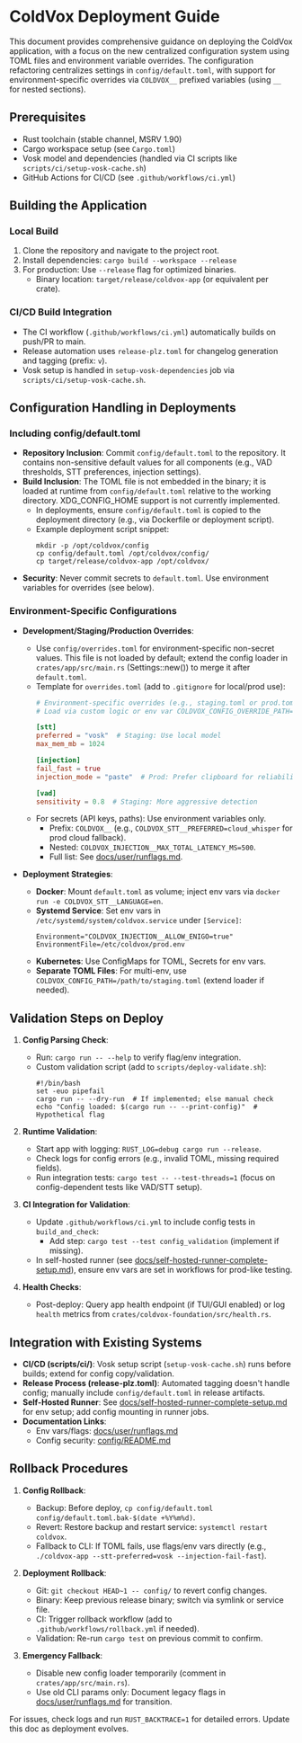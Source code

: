 # ColdVox Deployment Guide

This document provides comprehensive guidance on deploying the ColdVox application, with a focus on the new centralized configuration system using TOML files and environment variable overrides. The configuration refactoring centralizes settings in `config/default.toml`, with support for environment-specific overrides via `COLDVOX__` prefixed variables (using `__` for nested sections).

## Prerequisites

- Rust toolchain (stable channel, MSRV 1.90)
- Cargo workspace setup (see `Cargo.toml`)
- Vosk model and dependencies (handled via CI scripts like `scripts/ci/setup-vosk-cache.sh`)
- GitHub Actions for CI/CD (see `.github/workflows/ci.yml`)

## Building the Application

### Local Build
1. Clone the repository and navigate to the project root.
2. Install dependencies: `cargo build --workspace --release`
3. For production: Use `--release` flag for optimized binaries.
   - Binary location: `target/release/coldvox-app` (or equivalent per crate).

### CI/CD Build Integration
- The CI workflow (`.github/workflows/ci.yml`) automatically builds on push/PR to main.
- Release automation uses `release-plz.toml` for changelog generation and tagging (prefix: `v`).
- Vosk setup is handled in `setup-vosk-dependencies` job via `scripts/ci/setup-vosk-cache.sh`.

## Configuration Handling in Deployments

### Including config/default.toml
- **Repository Inclusion**: Commit `config/default.toml` to the repository. It contains non-sensitive default values for all components (e.g., VAD thresholds, STT preferences, injection settings).
- **Build Inclusion**: The TOML file is not embedded in the binary; it is loaded at runtime from `config/default.toml` relative to the working directory. XDG_CONFIG_HOME support is not currently implemented.
  - In deployments, ensure `config/default.toml` is copied to the deployment directory (e.g., via Dockerfile or deployment script).
  - Example deployment script snippet:
    ```
    mkdir -p /opt/coldvox/config
    cp config/default.toml /opt/coldvox/config/
    cp target/release/coldvox-app /opt/coldvox/
    ```
- **Security**: Never commit secrets to `default.toml`. Use environment variables for overrides (see below).

### Environment-Specific Configurations
- **Development/Staging/Production Overrides**:
  - Use `config/overrides.toml` for environment-specific non-secret values. This file is not loaded by default; extend the config loader in `crates/app/src/main.rs` (Settings::new()) to merge it after `default.toml`.
  - Template for `overrides.toml` (add to `.gitignore` for local/prod use):
    ```toml
    # Environment-specific overrides (e.g., staging.toml or prod.toml)
    # Load via custom logic or env var COLDVOX_CONFIG_OVERRIDE_PATH=/path/to/overrides.toml

    [stt]
    preferred = "vosk"  # Staging: Use local model
    max_mem_mb = 1024

    [injection]
    fail_fast = true
    injection_mode = "paste"  # Prod: Prefer clipboard for reliability

    [vad]
    sensitivity = 0.8  # Staging: More aggressive detection
    ```
  - For secrets (API keys, paths): Use environment variables only.
    - Prefix: `COLDVOX__` (e.g., `COLDVOX_STT__PREFERRED=cloud_whisper` for prod cloud fallback).
    - Nested: `COLDVOX_INJECTION__MAX_TOTAL_LATENCY_MS=500`.
    - Full list: See [docs/user/runflags.md](docs/user/runflags.md).

- **Deployment Strategies**:
  - **Docker**: Mount `default.toml` as volume; inject env vars via `docker run -e COLDVOX_STT__LANGUAGE=en`.
  - **Systemd Service**: Set env vars in `/etc/systemd/system/coldvox.service` under `[Service]`:
    ```
    Environment="COLDVOX_INJECTION__ALLOW_ENIGO=true"
    EnvironmentFile=/etc/coldvox/prod.env
    ```
  - **Kubernetes**: Use ConfigMaps for TOML, Secrets for env vars.
  - **Separate TOML Files**: For multi-env, use `COLDVOX_CONFIG_PATH=/path/to/staging.toml` (extend loader if needed).

## Validation Steps on Deploy

1. **Config Parsing Check**:
   - Run: `cargo run -- --help` to verify flag/env integration.
   - Custom validation script (add to `scripts/deploy-validate.sh`):
     ```
     #!/bin/bash
     set -euo pipefail
     cargo run -- --dry-run  # If implemented; else manual check
     echo "Config loaded: $(cargo run -- --print-config)"  # Hypothetical flag
     ```

2. **Runtime Validation**:
   - Start app with logging: `RUST_LOG=debug cargo run --release`.
   - Check logs for config errors (e.g., invalid TOML, missing required fields).
   - Run integration tests: `cargo test -- --test-threads=1` (focus on config-dependent tests like VAD/STT setup).

3. **CI Integration for Validation**:
   - Update `.github/workflows/ci.yml` to include config tests in `build_and_check`:
     - Add step: `cargo test --test config_validation` (implement if missing).
   - In self-hosted runner (see [docs/self-hosted-runner-complete-setup.md](docs/self-hosted-runner-complete-setup.md)), ensure env vars are set in workflows for prod-like testing.

4. **Health Checks**:
   - Post-deploy: Query app health endpoint (if TUI/GUI enabled) or log `health` metrics from `crates/coldvox-foundation/src/health.rs`.

## Integration with Existing Systems

- **CI/CD (scripts/ci/)**: Vosk setup script (`setup-vosk-cache.sh`) runs before builds; extend for config copy/validation.
- **Release Process (release-plz.toml)**: Automated tagging doesn't handle config; manually include `config/default.toml` in release artifacts.
- **Self-Hosted Runner**: See [docs/self-hosted-runner-complete-setup.md](docs/self-hosted-runner-complete-setup.md) for env setup; add config mounting in runner jobs.
- **Documentation Links**:
  - Env vars/flags: [docs/user/runflags.md](docs/user/runflags.md)
  - Config security: [config/README.md](config/README.md)

## Rollback Procedures

1. **Config Rollback**:
   - Backup: Before deploy, `cp config/default.toml config/default.toml.bak-$(date +%Y%m%d)`.
   - Revert: Restore backup and restart service: `systemctl restart coldvox`.
   - Fallback to CLI: If TOML fails, use flags/env vars directly (e.g., `./coldvox-app --stt-preferred=vosk --injection-fail-fast`).

2. **Deployment Rollback**:
   - Git: `git checkout HEAD~1 -- config/` to revert config changes.
   - Binary: Keep previous release binary; switch via symlink or service file.
   - CI: Trigger rollback workflow (add to `.github/workflows/rollback.yml` if needed).
   - Validation: Re-run `cargo test` on previous commit to confirm.

3. **Emergency Fallback**:
   - Disable new config loader temporarily (comment in `crates/app/src/main.rs`).
   - Use old CLI params only: Document legacy flags in [docs/user/runflags.md](docs/user/runflags.md) for transition.

For issues, check logs and run `RUST_BACKTRACE=1` for detailed errors. Update this doc as deployment evolves.

<!-- ... existing code ... -->
